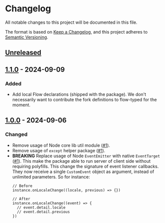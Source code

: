# Changelog

All notable changes to this project will be documented in this file.

The format is based on [Keep a Changelog](https://keepachangelog.com/en/1.1.0/),
and this project adheres to [Semantic Versioning](https://semver.org/spec/v2.0.0.html).

## [Unreleased]

## [1.1.0] - 2024-09-09
### Added
  - Add local Flow declarations (shipped with the package).
    We don't necessarily want to contribute the fork definitions to flow-typed
    for the moment.

## [1.0.0] - 2024-09-06
### Changed
 -  Remove usage of Node core lib util module ([#1](https://github.com/Gandi/counterpart/pull/1)).
 -  Remove usage of `except` helper package ([#1](https://github.com/Gandi/counterpart/pull/2)).
 - **BREAKING** Replace usage of Node `EventEmitter` with native `EventTarget` ([#1](https://github.com/Gandi/counterpart/pull/3)).
   This make the package able to run server of client side without requiring polyfills. 
   This change the signature of event listener callbacks.
   They now receive a single `CustomEvent` object as argument, instead of unlimited 
   parameters. So for instance:
   ```
   // Before
   instance.onLocaleChange((locale, previous) => {})
   ```
   ```
   // After
   instance.onLocaleChange((event) => {
     // event.detail.locale
     // event.detail.previous
   })
   ```


[unreleased]: https://github.com/gandi/counterpart/compare/1.1.0...HEAD
[1.1.0]: https://github.com/gandi/counterpart/releases/tags/1.1.0
[1.0.0]: https://github.com/gandi/counterpart/releases/tags/1.0.0
